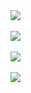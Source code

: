 <img src="https://i.postimg.cc/QMw5KBjb/emp1.png">
<br><br>
<img src="https://i.postimg.cc/05dMPXKZ/emp2.png">
<br><br>
<img src="https://i.postimg.cc/W37NLKYk/emp3.png">
<br><br>
<img src="https://i.postimg.cc/8PRqyW37/emp4.png">
